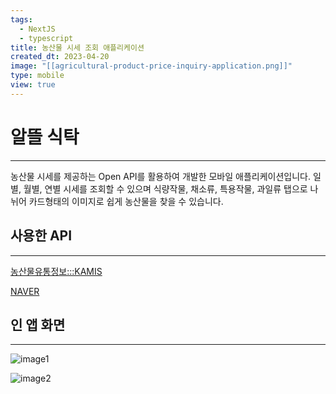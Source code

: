 ```yaml
---
tags:
  - NextJS
  - typescript
title: 농산물 시세 조회 애플리케이션
created_dt: 2023-04-20
image: "[[agricultural-product-price-inquiry-application.png]]"
type: mobile
view: true
---
```

# 알뜰 식탁
---
농산물 시세를 제공하는 Open API를 활용하여 개발한 모바일 애플리케이션입니다. 일별, 월별, 연별 시세를 조회할 수 있으며 식량작물, 채소류, 특용작물, 과일류 탭으로 나뉘어 카드형태의 이미지로 쉽게 농산물을 찾을 수 있습니다.

## 사용한 API
---

[농산물유통정보:::KAMIS](https://www.kamis.or.kr/customer/reference/openapi_list.do)

[NAVER](https://www.naver.com/)

## 인 앱 화면
---
![image1](image1.png)

![image2](image2.png)
